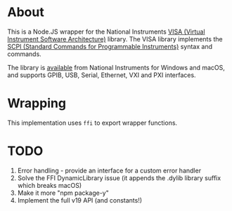 # About

This is a Node.JS wrapper for the National Instruments [VISA (Virtual Instrument Software Architecture)](https://en.wikipedia.org/wiki/Standard_Commands_for_Programmable_Instruments) library. The VISA library implements the [SCPI (Standard Commands for Programmable Instruments)](https://en.wikipedia.org/wiki/Standard_Commands_for_Programmable_Instruments) syntax and commands.

The library is [available](https://www.ni.com/visa/) from National Instruments for Windows and macOS, and supports GPIB, USB, Serial, Ethernet, VXI and PXI interfaces.

# Wrapping

This implementation uses `ffi` to export wrapper functions.

# TODO

1. Error handling - provide an interface for a custom error handler
2. Solve the FFI DynamicLibrary issue (it appends the .dylib library suffix which breaks macOS)
3. Make it more "npm package-y"
4. Implement the full v19 API (and constants!)
